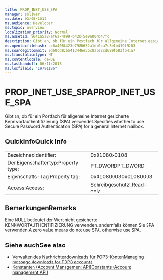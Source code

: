 ```yaml
---
title: PROP_INET_USE_SPA
manager: soliver
ms.date: 03/09/2015
ms.audience: Developer
ms.topic: overview
localization_priority: Normal
ms.assetid: 9641a5a2-af6a-4999-b42b-5e9a004b47fc
description: Gibt an, ob für ein Postfach für allgemeine Internet gesicherte Kennwortauthentifizierung (SPA) verwendet.
ms.openlocfilehash: ac6a4088423e7986632a1dc0ca7c3e1b419f9203
ms.sourcegitcommit: 9d60cd82b5413446e5bc8ace2cd689f683fb41a7
ms.translationtype: MT
ms.contentlocale: de-DE
ms.lasthandoff: 06/11/2018
ms.locfileid: "19791186"
---
```

# <a name="propinetusespa"></a><span data-ttu-id="2f9b6-103">PROP_INET_USE_SPA</span><span class="sxs-lookup"><span data-stu-id="2f9b6-103">PROP_INET_USE_SPA</span></span>

<span data-ttu-id="2f9b6-104">Gibt an, ob für ein Postfach für allgemeine Internet gesicherte Kennwortauthentifizierung (SPA) verwendet.</span><span class="sxs-lookup"><span data-stu-id="2f9b6-104">Specifies whether to use Secure Password Authentication (SPA) for a general Internet mailbox.</span></span>
  
## <a name="quick-info"></a><span data-ttu-id="2f9b6-105">QuickInfo</span><span class="sxs-lookup"><span data-stu-id="2f9b6-105">Quick info</span></span>

|||
|:-----|:-----|
|<span data-ttu-id="2f9b6-106">Bezeichner:</span><span class="sxs-lookup"><span data-stu-id="2f9b6-106">Identifier:</span></span>  <br/> |<span data-ttu-id="2f9b6-107">0x0108</span><span class="sxs-lookup"><span data-stu-id="2f9b6-107">0x0108</span></span>  <br/> |
|<span data-ttu-id="2f9b6-108">Der Eigenschaftentyp:</span><span class="sxs-lookup"><span data-stu-id="2f9b6-108">Property type:</span></span>  <br/> |<span data-ttu-id="2f9b6-109">PT_DWORD</span><span class="sxs-lookup"><span data-stu-id="2f9b6-109">PT_DWORD</span></span>  <br/> |
|<span data-ttu-id="2f9b6-110">Eigenschafts-Tag:</span><span class="sxs-lookup"><span data-stu-id="2f9b6-110">Property tag:</span></span>  <br/> |<span data-ttu-id="2f9b6-111">0x01080003</span><span class="sxs-lookup"><span data-stu-id="2f9b6-111">0x01080003</span></span>  <br/> |
|<span data-ttu-id="2f9b6-112">Access:</span><span class="sxs-lookup"><span data-stu-id="2f9b6-112">Access:</span></span>  <br/> |<span data-ttu-id="2f9b6-113">Schreibgeschützt.</span><span class="sxs-lookup"><span data-stu-id="2f9b6-113">Read-only</span></span>  <br/> |
   
## <a name="remarks"></a><span data-ttu-id="2f9b6-114">Bemerkungen</span><span class="sxs-lookup"><span data-stu-id="2f9b6-114">Remarks</span></span>

<span data-ttu-id="2f9b6-115">Eine NULL bedeutet der Wert nicht gesicherte KENNWORTAUTHENTIFIZIERUNG verwenden, andernfalls können Sie SPA verwenden.</span><span class="sxs-lookup"><span data-stu-id="2f9b6-115">A zero value means do not use SPA, otherwise use SPA.</span></span>
  
## <a name="see-also"></a><span data-ttu-id="2f9b6-116">Siehe auch</span><span class="sxs-lookup"><span data-stu-id="2f9b6-116">See also</span></span>

- [<span data-ttu-id="2f9b6-117">Verwalten des Nachrichtendownloads für POP3-Konten</span><span class="sxs-lookup"><span data-stu-id="2f9b6-117">Managing message downloads for POP3 accounts</span></span>](managing-message-downloads-for-pop3-accounts.md) 
- [<span data-ttu-id="2f9b6-118">Konstanten (Account Management API)</span><span class="sxs-lookup"><span data-stu-id="2f9b6-118">Constants (Account management API)</span></span>](constants-account-management-api.md)

